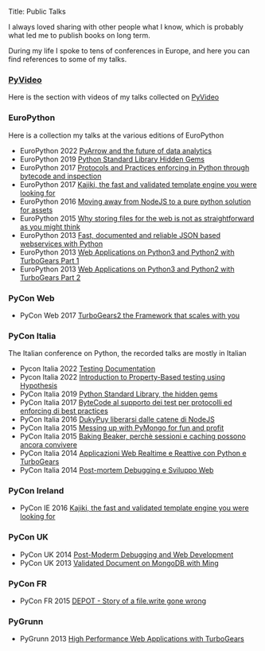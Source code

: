Title: Public Talks

I always loved sharing with other people what I know,
which is probably what led me to publish books on long term.

During my life I spoke to tens of conferences in Europe,
and here you can find references to some of my talks.

### [PyVideo](https://pyvideo.org/speaker/alessandro-molina.html)

Here is the section with videos of my talks collected on [PyVideo](https://pyvideo.org/speaker/alessandro-molina.html)

### EuroPython

Here is a collection my talks at the various editions of EuroPython

* EuroPython 2022 [PyArrow and the future of data analytics]()
* EuroPython 2019 [Python Standard Library Hidden Gems](https://www.youtube.com/watch?v=fhn0p8uS788)
* EuroPython 2017 [Protocols and Practices enforcing in Python through bytecode and inspection](https://www.youtube.com/watch?v=MguKwkrp0tw)
* EuroPython 2017 [Kajiki, the fast and validated template engine you were looking for](https://www.youtube.com/watch?v=aHt5-WCaJyA)
* EuroPython 2016 [Moving away from NodeJS to a pure python solution for assets](https://www.youtube.com/watch?v=5RJRHBBX6LU)
* EuroPython 2015 [Why storing files for the web is not as straightforward as you might think](https://www.youtube.com/watch?v=PckwHNNe8pw)
* EuroPython 2013 [Fast, documented and reliable JSON based webservices with Python](https://www.youtube.com/watch?v=OZJzRYxxpMs)
* EuroPython 2013 [Web Applications on Python3 and Python2 with TurboGears Part 1](https://www.youtube.com/watch?v=NqxpRjqvTIA)
* EuroPython 2013 [Web Applications on Python3 and Python2 with TurboGears Part 2](https://www.youtube.com/watch?v=czWNvlBPInc)

### PyCon Web

* PyCon Web 2017 [TurboGears2 the Framework that scales with you](https://www.youtube.com/watch?v=-QqQVBzU4lM)

### PyCon Italia

The Italian conference on Python, the recorded talks are mostly in Italian

* Pycon Italia 2022 [Testing Documentation](https://www.youtube.com/watch?v=mzTLccpsw30)
* Pycon Italia 2022 [Introduction to Property-Based testing using Hypothesis](https://www.youtube.com/watch?v=WBMfwr9Tu24)
* PyCon Italia 2019 [Python Standard Library, the hidden gems](https://www.youtube.com/watch?v=jwDCzC1SNHk)
* PyCon Italia 2017 [ByteCode al supporto dei test per protocolli ed enforcing di best practices](https://www.youtube.com/watch?v=_je9eN32F-4)
* PyCon Italia 2016 [DukyPuy liberarsi dalle catene di NodeJS](https://www.youtube.com/watch?v=mjjQXd6lZDE)
* PyCon Italia 2015 [Messing up with PyMongo for fun and profit](https://www.youtube.com/watch?v=CQfPq6wXyJI)
* PyCon Italia 2015 [Baking Beaker, perchè sessioni e caching possono ancora convivere](https://www.youtube.com/watch?v=xi2y-4Uxwek)
* PyCon Italia 2014 [Applicazioni Web Realtime e Reattive con Python e TurboGears](https://www.youtube.com/watch?v=BAYZZBY3JYo)
* PyCon Italia 2014 [Post-mortem Debugging e Sviluppo Web](https://www.youtube.com/watch?v=kLPz4XwPbLQ)

### PyCon Ireland

* PyCon IE 2016 [Kajiki, the fast and validated template engine you were looking for](https://www.slideshare.net/__amol__/pyconie-2016-kajiki-the-fast-and-validated-template-engine-your-were-looking-for)

### PyCon UK

* PyCon UK 2014 [Post-Moderm Debugging and Web Development](https://www.slideshare.net/__amol__/py-conuk-2014-postmortem-debugging-and-web-development)
* PyCon UK 2013 [Validated Document on MongoDB with Ming](https://www.slideshare.net/__amol__/py-conuk-2013-validated-documents-on-mongodb-with-ming)

### PyCon FR

* PyCon FR 2015 [DEPOT - Story of a file.write gone wrong](https://www.slideshare.net/__amol__/pyconfr-2014-depot-story-of-a-filewrite-gone-wrong)

### PyGrunn 

* PyGrunn 2013 [High Performance Web Applications with TurboGears](https://www.slideshare.net/__amol__/py-grunn-2013-high-performance-web-applications-with-turbogears)